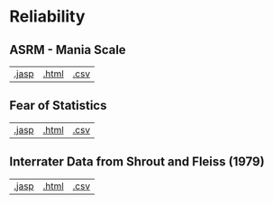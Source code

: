 #  Reliability 



## ASRM - Mania Scale 
|  |  |  |
|---|---|---|
|[.jasp](https://github.com/jasp-stats/jasp-data-library/raw/main/ASRM%20-%20Mania%20Scale/ASRM%20-%20Mania%20Scale.jasp) | [.html](https://htmlpreview.github.io/?https://github.com/jasp-stats/jasp-data-library/blob/main/ASRM%20-%20Mania%20Scale/ASRM_-_Mania_Scale.html) | [.csv](https://raw.githubusercontent.com/jasp-stats/jasp-data-library/main/ASRM%20-%20Mania%20Scale/ASRM%20-%20Mania%20Scale.csv)|

## Fear of Statistics 
|  |  |  |
|---|---|---|
|[.jasp](https://github.com/jasp-stats/jasp-data-library/raw/main/Fear%20of%20Statistics/Fear%20of%20Statistics.jasp) | [.html](https://htmlpreview.github.io/?https://github.com/jasp-stats/jasp-data-library/blob/main/Fear%20of%20Statistics/Fear_of_Statistics.html) | [.csv](https://raw.githubusercontent.com/jasp-stats/jasp-data-library/main/Fear%20of%20Statistics/Fear%20of%20Statistics.csv)|

## Interrater Data from Shrout and Fleiss (1979) 
|  |  |  |
|---|---|---|
|[.jasp](https://github.com/jasp-stats/jasp-data-library/raw/main/Interrater%20Data%20from%20Shrout%20and%20Fleiss%20(1979)/Interrater%20Data%20from%20Shrout%20and%20Fleiss%20(1979).jasp) | [.html](https://htmlpreview.github.io/?https://github.com/jasp-stats/jasp-data-library/blob/main/Interrater%20Data%20from%20Shrout%20and%20Fleiss%20(1979)/Interrater_Data_from_Shrout_and_Fleiss_(1979).html) | [.csv](https://raw.githubusercontent.com/jasp-stats/jasp-data-library/main/Interrater%20Data%20from%20Shrout%20and%20Fleiss%20(1979)/Interrater%20Data%20from%20Shrout%20and%20Fleiss%20(1979).csv)|